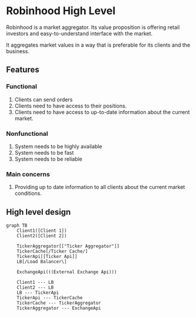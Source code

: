 # Robinhood High Level

Robinhood is a market aggregator. Its value proposition is offering retail investors and easy-to-understand interface with the market.

It aggregates market values in a way that is preferable for its clients and the business.

## Features

### Functional

1. Clients can send orders
1. Clients need to have access to their positions.
1. Clients need to have access to up-to-date information about the current market.

### Nonfunctional

1. System needs to be highly available
1. System needs to be fast
1. System needs to be reliable

### Main concerns

1. Providing up to date information to all clients about the current market conditions.

## High level design

```mermaid
graph TB
    Client1([Client 1])
    Client2([Client 2])
    
    TickerAggregator[["Ticker Aggregator"]]
    TickerCache[/Ticker Cache/]
    TickerApi[[Ticker Api]]
    LB[/Load Balancer\]
    
    ExchangeApi(((External Exchange Api)))

    Client1 --- LB
    Client2 --- LB
    LB --- TickerApi
    TickerApi --- TickerCache
    TickerCache --- TickerAggregator
    TickerAggregator --- ExchangeApi
```

